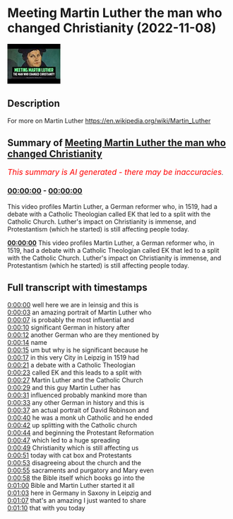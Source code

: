 # Meeting Martin Luther the man who changed Christianity (2022-11-08)

![alt Meeting Martin Luther the man who changed Christianity](5LcwuG8V2xo.jpg "Meeting Martin Luther the man who changed Christianity")

## Description

For more on Martin Luther https://en.wikipedia.org/wiki/Martin_Luther

## Summary of [Meeting Martin Luther the man who changed Christianity](https://www.youtube.com/watch?v=5LcwuG8V2xo)


*<span style="color:red; font-size:125%">This summary is AI generated - there may be inaccuracies</span>. [](/)*

### [00:00:00](https://www.youtube.com/watch?v=5LcwuG8V2xo&t=0) - [00:00:00](https://www.youtube.com/watch?v=5LcwuG8V2xo&t=0)

This video profiles Martin Luther, a German reformer who, in 1519, had a debate with a Catholic Theologian called EK that led to a split with the Catholic Church. Luther's impact on Christianity is immense, and Protestantism (which he started) is still affecting people today.

**[00:00:00](https://www.youtube.com/watch?v=5LcwuG8V2xo&t=0)** This video profiles Martin Luther, a German reformer who, in 1519, had a debate with a Catholic Theologian called EK that led to a split with the Catholic Church. Luther's impact on Christianity is immense, and Protestantism (which he started) is still affecting people today.

## Full transcript with timestamps

[0:00:00](https://youtu.be/5LcwuG8V2xo?t=0) well here we are in leinsig and this is  
[0:00:03](https://youtu.be/5LcwuG8V2xo?t=3) an amazing portrait of Martin Luther who  
[0:00:07](https://youtu.be/5LcwuG8V2xo?t=7) is probably the most influential and  
[0:00:10](https://youtu.be/5LcwuG8V2xo?t=10) significant German in history after  
[0:00:12](https://youtu.be/5LcwuG8V2xo?t=12) another German who are they mentioned by  
[0:00:14](https://youtu.be/5LcwuG8V2xo?t=14) name  
[0:00:15](https://youtu.be/5LcwuG8V2xo?t=15) um but why is he significant because he  
[0:00:17](https://youtu.be/5LcwuG8V2xo?t=17) in this very City in Leipzig in 1519 had  
[0:00:21](https://youtu.be/5LcwuG8V2xo?t=21) a debate with a Catholic Theologian  
[0:00:23](https://youtu.be/5LcwuG8V2xo?t=23) called EK and this leads to a split with  
[0:00:27](https://youtu.be/5LcwuG8V2xo?t=27) Martin Luther and the Catholic Church  
[0:00:29](https://youtu.be/5LcwuG8V2xo?t=29) and this guy Martin Luther has  
[0:00:31](https://youtu.be/5LcwuG8V2xo?t=31) influenced probably mankind more than  
[0:00:33](https://youtu.be/5LcwuG8V2xo?t=33) any other German in history and this is  
[0:00:37](https://youtu.be/5LcwuG8V2xo?t=37) an actual portrait of David Robinson and  
[0:00:40](https://youtu.be/5LcwuG8V2xo?t=40) he was a monk uh Catholic and he ended  
[0:00:42](https://youtu.be/5LcwuG8V2xo?t=42) up splitting with the Catholic church  
[0:00:44](https://youtu.be/5LcwuG8V2xo?t=44) and beginning the Protestant Reformation  
[0:00:47](https://youtu.be/5LcwuG8V2xo?t=47) which led to a huge spreading  
[0:00:49](https://youtu.be/5LcwuG8V2xo?t=49) Christianity which is still affecting us  
[0:00:51](https://youtu.be/5LcwuG8V2xo?t=51) today with cat box and Protestants  
[0:00:53](https://youtu.be/5LcwuG8V2xo?t=53) disagreeing about the church and the  
[0:00:55](https://youtu.be/5LcwuG8V2xo?t=55) sacraments and purgatory and Mary even  
[0:00:58](https://youtu.be/5LcwuG8V2xo?t=58) the Bible itself which books go into the  
[0:01:00](https://youtu.be/5LcwuG8V2xo?t=60) Bible and Martin Luther started it all  
[0:01:03](https://youtu.be/5LcwuG8V2xo?t=63) here in Germany in Saxony in Leipzig and  
[0:01:07](https://youtu.be/5LcwuG8V2xo?t=67) that's an amazing I just wanted to share  
[0:01:10](https://youtu.be/5LcwuG8V2xo?t=70) that with you today  
